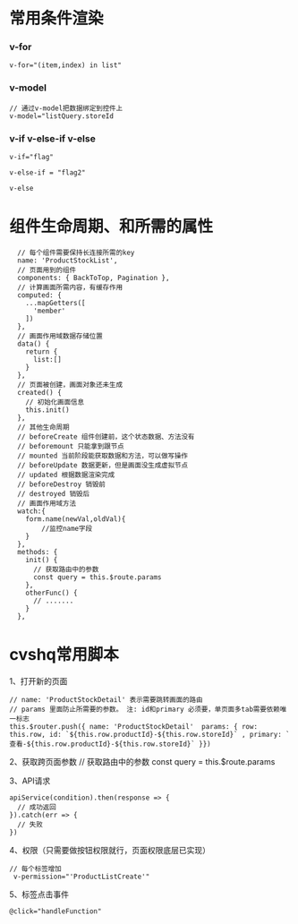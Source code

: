# 常用条件渲染

### v-for

```
v-for="(item,index) in list"
```
### v-model
```
// 通过v-model把数据绑定到控件上
v-model="listQuery.storeId
```
### v-if v-else-if v-else

```
v-if="flag"

v-else-if = "flag2"

v-else
```


# 组件生命周期、和所需的属性
```
  // 每个组件需要保持长连接所需的key
  name: 'ProductStockList', 
  // 页面用到的组件
  components: { BackToTop, Pagination },
  // 计算画面所需内容，有缓存作用
  computed: {
    ...mapGetters([
      'member'
    ])
  },
  // 画面作用域数据存储位置
  data() {
    return {
      list:[]
    }
  },
  // 页面被创建，画面对象还未生成
  created() {
    // 初始化画面信息
    this.init()
  },
  // 其他生命周期 
  // beforeCreate 组件创建前，这个状态数据、方法没有
  // beforemount 只能拿到跟节点
  // mounted 当前阶段能获取数据和方法，可以做写操作
  // beforeUpdate 数据更新，但是画面没生成虚拟节点
  // updated 根据数据渲染完成
  // beforeDestroy 销毁前
  // destroyed 销毁后
  // 画面作用域方法
  watch:{
    form.name(newVal,oldVal){
        //监控name字段
    }
  },
  methods: {
    init() {
      // 获取路由中的参数
      const query = this.$route.params
    },
    otherFunc() {
      // .......
    }
  },
  ```
# cvshq常用脚本

1、打开新的页面
```
// name: 'ProductStockDetail' 表示需要跳转画面的路由
// params 里面防止所需要的参数。 注: id和primary 必须要，单页面多tab需要依赖唯一标志
this.$router.push({ name: 'ProductStockDetail'  params: { row: this.row, id: `${this.row.productId}-${this.row.storeId}` , primary: `查看-${this.row.productId}-${this.row.storeId}` }})
```
2、获取跨页面参数
// 获取路由中的参数
const query = this.$route.params

3、API请求
```
apiService(condition).then(response => {
  // 成功返回
}).catch(err => {
  // 失败
})
```

4、权限（只需要做按钮权限就行，页面权限底层已实现）
```
// 每个标签增加
 v-permission="'ProductListCreate'"
```

5、标签点击事件

```
@click="handleFunction"
```























